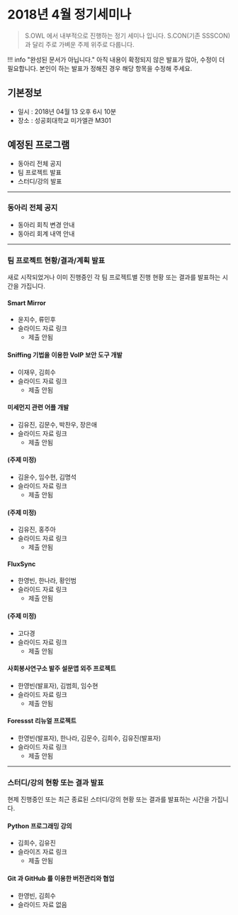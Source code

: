 # 2018년 4월 정기세미나

> S.OWL 에서 내부적으로 진행하는 정기 세미나 입니다. S.CON(기존 SSSCON) 과 달리 주로 가벼운 주제 위주로 다룹니다.

!!! info "완성된 문서가 아닙니다."
    아직 내용이 확정되지 않은 발표가 많아, 수정이 더 필요합니다. 본인이 하는 발표가 정해진 경우 해당 항목을 수정해 주세요.

## 기본정보
- 일시 : 2018년 04월 13 오후 6시 10분
- 장소 : 성공회대학교 미가엘관 M301

## 예정된 프로그램

- 동아리 전체 공지
- 팀 프로젝트 발표
- 스터디/강의 발표
---

### 동아리 전체 공지
- 동아리 회칙 변경 안내
- 동아리 회계 내역 안내
---
### 팀 프로젝트 현황/결과/계획 발표
새로 시작되었거나 이미 진행중인 각 팀 프로젝트별 진행 현황 또는 결과를 발표하는 시간을 가집니다.


#### Smart Mirror
  - 윤지수, 류민후
  - 슬라이드 자료 링크
    - 제출 안됨

#### Sniffing 기법을 이용한 VoIP 보안 도구 개발
  - 이재우, 김희수
  - 슬라이드 자료 링크
    - 제출 안됨

#### 미세먼지 관련 어플 개발
  - 김유진, 김문수, 박찬우, 장은애
  - 슬라이드 자료 링크
    - 제출 안됨

#### (주제 미정)
  - 김윤수, 임수현, 김명석
  - 슬라이드 자료 링크
    - 제출 안됨

#### (주제 미정)
  - 김유진, 홍주아
  - 슬라이드 자료 링크
    - 제출 안됨

#### FluxSync
  - 한영빈, 한나라, 황인범
  - 슬라이드 자료 링크
    - 제출 안됨

#### (주제 미정)
  - 고다경
  - 슬라이드 자료 링크
    - 제출 안됨

#### 사회봉사연구소 발주 설문앱 외주 프로젝트
  - 한영빈(발표자), 김범희, 임수현
  - 슬라이드 자료 링크
    - 제출 안됨
    
#### Foressst 리뉴얼 프로젝트
  - 한영빈(발표자), 한나라, 김문수, 김희수, 김유진(발표자)
  - 슬라이드 자료 링크
    - 제출 안됨
---

### 스터디/강의 현황 또는 결과 발표
현제 진행중인 또는 최근 종료된 스터디/강의 현황 또는 결과를 발표하는 시간을 가집니다.

#### Python 프로그래밍 강의
  - 김희수, 김유진
  - 슬라이즈 자료 링크
    - 제출 안됨

#### Git 과 GitHub 를 이용한 버전관리와 협업
  - 한영빈, 김희수
  - 슬라이드 자료 없음
